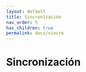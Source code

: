 ```yaml
---
layout: default
title: Sincronización
nav_order: 5
has_children: true
permalink: docs/sincro
---
```


# Sincronización